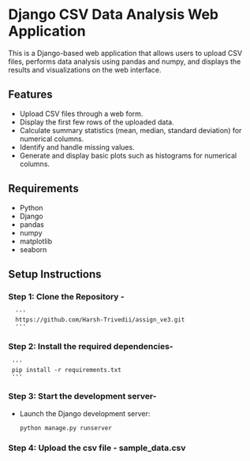 # Django CSV Data Analysis Web Application

This is a Django-based web application that allows users to upload CSV files, performs data analysis using pandas and numpy, and displays the results and visualizations on the web interface.

## Features

- Upload CSV files through a web form.
- Display the first few rows of the uploaded data.
- Calculate summary statistics (mean, median, standard deviation) for numerical columns.
- Identify and handle missing values.
- Generate and display basic plots such as histograms for numerical columns.

## Requirements

- Python
- Django
- pandas
- numpy
- matplotlib
- seaborn

## Setup Instructions

### Step 1: Clone the Repository - 
      '''
      https://github.com/Harsh-Trivedii/assign_ve3.git
      '''
      
### Step 2: Install the required dependencies-
     '''
     pip install -r requirements.txt
     '''
     
### Step 3: Start the development server-
- Launch the Django development server:
     ```
     python manage.py runserver
     ```
### Step 4: Upload the csv file - sample_data.csv
